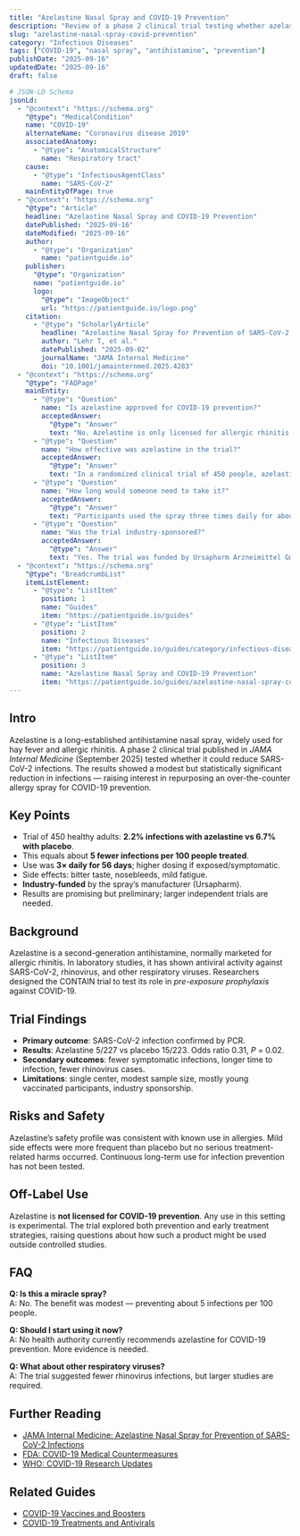 ```yaml
---
title: "Azelastine Nasal Spray and COVID-19 Prevention"
description: "Review of a phase 2 clinical trial testing whether azelastine, an allergy nasal spray, can reduce SARS-CoV-2 infections."
slug: "azelastine-nasal-spray-covid-prevention"
category: "Infectious Diseases"
tags: ["COVID-19", "nasal spray", "antihistamine", "prevention"]
publishDate: "2025-09-16"
updatedDate: "2025-09-16"
draft: false

# JSON-LD Schema
jsonLd:
  - "@context": "https://schema.org"
    "@type": "MedicalCondition"
    name: "COVID-19"
    alternateName: "Coronavirus disease 2019"
    associatedAnatomy:
      - "@type": "AnatomicalStructure"
        name: "Respiratory tract"
    cause:
      - "@type": "InfectiousAgentClass"
        name: "SARS-CoV-2"
    mainEntityOfPage: true
  - "@context": "https://schema.org"
    "@type": "Article"
    headline: "Azelastine Nasal Spray and COVID-19 Prevention"
    datePublished: "2025-09-16"
    dateModified: "2025-09-16"
    author:
      - "@type": "Organization"
        name: "patientguide.io"
    publisher:
      "@type": "Organization"
      name: "patientguide.io"
      logo:
        "@type": "ImageObject"
        url: "https://patientguide.io/logo.png"
    citation:
      - "@type": "ScholarlyArticle"
        headline: "Azelastine Nasal Spray for Prevention of SARS-CoV-2 Infections"
        author: "Lehr T, et al."
        datePublished: "2025-09-02"
        journalName: "JAMA Internal Medicine"
        doi: "10.1001/jamainternmed.2025.4283"
  - "@context": "https://schema.org"
    "@type": "FAQPage"
    mainEntity:
      - "@type": "Question"
        name: "Is azelastine approved for COVID-19 prevention?"
        acceptedAnswer:
          "@type": "Answer"
          text: "No. Azelastine is only licensed for allergic rhinitis. Using it to prevent COVID-19 is off-label and still investigational."
      - "@type": "Question"
        name: "How effective was azelastine in the trial?"
        acceptedAnswer:
          "@type": "Answer"
          text: "In a randomized clinical trial of 450 people, azelastine reduced SARS-CoV-2 infection rates from 6.7% to 2.2% over 56 days."
      - "@type": "Question"
        name: "How long would someone need to take it?"
        acceptedAnswer:
          "@type": "Answer"
          text: "Participants used the spray three times daily for about 2 months. It is unclear whether long-term or seasonal use is effective."
      - "@type": "Question"
        name: "Was the trial industry-sponsored?"
        acceptedAnswer:
          "@type": "Answer"
          text: "Yes. The trial was funded by Ursapharm Arzneimittel GmbH, the manufacturer of azelastine nasal spray."
  - "@context": "https://schema.org"
    "@type": "BreadcrumbList"
    itemListElement:
      - "@type": "ListItem"
        position: 1
        name: "Guides"
        item: "https://patientguide.io/guides"
      - "@type": "ListItem"
        position: 2
        name: "Infectious Diseases"
        item: "https://patientguide.io/guides/category/infectious-diseases"
      - "@type": "ListItem"
        position: 3
        name: "Azelastine Nasal Spray and COVID-19 Prevention"
        item: "https://patientguide.io/guides/azelastine-nasal-spray-covid-prevention"
---
```


## Intro
Azelastine is a long-established antihistamine nasal spray, widely used for hay fever and allergic rhinitis. A phase 2 clinical trial published in *JAMA Internal Medicine* (September 2025) tested whether it could reduce SARS-CoV-2 infections. The results showed a modest but statistically significant reduction in infections — raising interest in repurposing an over-the-counter allergy spray for COVID-19 prevention.

## Key Points
- Trial of 450 healthy adults: **2.2% infections with azelastine vs 6.7% with placebo**.  
- This equals about **5 fewer infections per 100 people treated**.  
- Use was **3× daily for 56 days**; higher dosing if exposed/symptomatic.  
- Side effects: bitter taste, nosebleeds, mild fatigue.  
- **Industry-funded** by the spray’s manufacturer (Ursapharm).  
- Results are promising but preliminary; larger independent trials are needed.  

## Background
Azelastine is a second-generation antihistamine, normally marketed for allergic rhinitis. In laboratory studies, it has shown antiviral activity against SARS-CoV-2, rhinovirus, and other respiratory viruses. Researchers designed the CONTAIN trial to test its role in *pre-exposure prophylaxis* against COVID-19.

## Trial Findings
- **Primary outcome**: SARS-CoV-2 infection confirmed by PCR.  
- **Results**: Azelastine 5/227 vs placebo 15/223. Odds ratio 0.31, *P* = 0.02.  
- **Secondary outcomes**: fewer symptomatic infections, longer time to infection, fewer rhinovirus cases.  
- **Limitations**: single center, modest sample size, mostly young vaccinated participants, industry sponsorship.  

## Risks and Safety
Azelastine’s safety profile was consistent with known use in allergies. Mild side effects were more frequent than placebo but no serious treatment-related harms occurred. Continuous long-term use for infection prevention has not been tested.

## Off-Label Use
Azelastine is **not licensed for COVID-19 prevention**. Any use in this setting is experimental. The trial explored both prevention and early treatment strategies, raising questions about how such a product might be used outside controlled studies.

## FAQ
**Q: Is this a miracle spray?**  
A: No. The benefit was modest — preventing about 5 infections per 100 people.  

**Q: Should I start using it now?**  
A: No health authority currently recommends azelastine for COVID-19 prevention. More evidence is needed.  

**Q: What about other respiratory viruses?**  
A: The trial suggested fewer rhinovirus infections, but larger studies are required.  

## Further Reading
- [JAMA Internal Medicine: Azelastine Nasal Spray for Prevention of SARS-CoV-2 Infections](https://jamanetwork.com/journals/jama/fullarticle/10.1001/jamainternmed.2025.4283)  
- [FDA: COVID-19 Medical Countermeasures](https://www.fda.gov/emergency-preparedness-and-response/mcm-issues/coronavirus-covid-19-and-medical-countermeasures)  
- [WHO: COVID-19 Research Updates](https://www.who.int/emergencies/diseases/novel-coronavirus-2019)  

## Related Guides
- [COVID-19 Vaccines and Boosters](/guides/covid-19-vaccines)  
- [COVID-19 Treatments and Antivirals](/guides/covid-19-treatments)  
